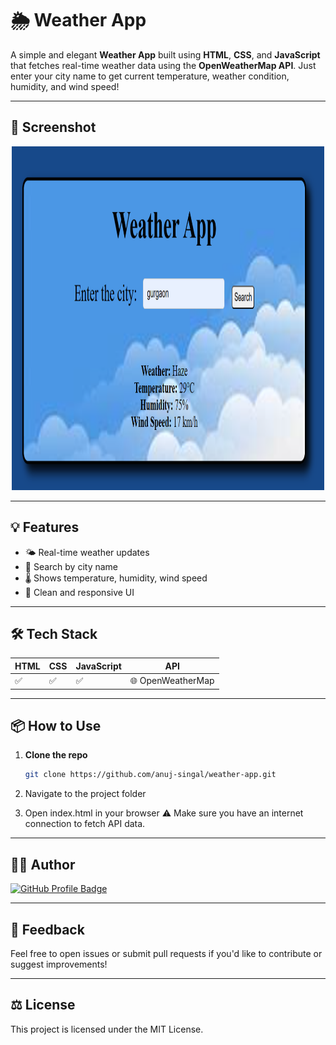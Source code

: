 # 🌦️ Weather App

A simple and elegant **Weather App** built using **HTML**, **CSS**, and **JavaScript** that fetches real-time weather data using the **OpenWeatherMap API**. Just enter your city name to get current temperature, weather condition, humidity, and wind speed!

---


## 📸 Screenshot

<div align="center">
  <img src="./screenshot.png" alt="Weather App Screenshot" width="500" height="550"/>
</div>

---

## 💡 Features

- 🌤️ Real-time weather updates
- 📍 Search by city name
- 🌡️ Shows temperature, humidity, wind speed
- 🎨 Clean and responsive UI

---

## 🛠️ Tech Stack

| HTML | CSS | JavaScript | API |
|------|-----|------------|-----|
| ✅   | ✅  | ✅         | 🌐 OpenWeatherMap |

---

## 📦 How to Use

1. **Clone the repo**

   ```bash
   git clone https://github.com/anuj-singal/weather-app.git
   ```
2. Navigate to the project folder
3. Open index.html in your browser
   ⚠️ Make sure you have an internet connection to fetch API data.

---

## 🧑‍💻 Author

<div> <a href="https://github.com/anuj-singal" target="_blank"> <img src="https://img.shields.io/badge/GitHub-anuj--singal-blue?style=for-the-badge&logo=github" alt="GitHub Profile Badge"/> </a> </div>

---


## 💬 Feedback
Feel free to open issues or submit pull requests if you'd like to contribute or suggest improvements!

---


## ⚖️ License
This project is licensed under the MIT License.




